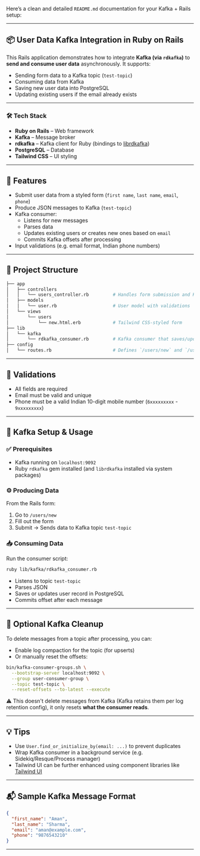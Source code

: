 Here’s a clean and detailed `README.md` documentation for your Kafka + Rails setup:

---

## 📦 User Data Kafka Integration in Ruby on Rails

This Rails application demonstrates how to integrate **Kafka (via `rdkafka`)** to **send and consume user data** asynchronously. It supports:

- Sending form data to a Kafka topic (`test-topic`)
- Consuming data from Kafka
- Saving new user data into PostgreSQL
- Updating existing users if the email already exists

---

### 🛠️ Tech Stack

- **Ruby on Rails** – Web framework
- **Kafka** – Message broker
- **rdkafka** – Kafka client for Ruby (bindings to [librdkafka](https://github.com/edenhill/librdkafka))
- **PostgreSQL** – Database
- **Tailwind CSS** – UI styling

---

## 🚀 Features

- Submit user data from a styled form (`first name`, `last name`, `email`, `phone`)
- Produce JSON messages to Kafka (`test-topic`)
- Kafka consumer:
  - Listens for new messages
  - Parses data
  - Updates existing users or creates new ones based on `email`
  - Commits Kafka offsets after processing
- Input validations (e.g. email format, Indian phone numbers)

---

## 📂 Project Structure

```bash
├── app
│   ├── controllers
│   │   └── users_controller.rb         # Handles form submission and Kafka producer
│   ├── models
│   │   └── user.rb                     # User model with validations
│   └── views
│       └── users
│           └── new.html.erb            # Tailwind CSS-styled form
├── lib
│   └── kafka
│       └── rdkafka_consumer.rb         # Kafka consumer that saves/updates DB
├── config
│   └── routes.rb                       # Defines `/users/new` and `/users` routes
```

---

## 🧪 Validations

- All fields are required
- Email must be valid and unique
- Phone must be a valid Indian 10-digit mobile number (`6xxxxxxxxx` - `9xxxxxxxxx`)

---

## 🔄 Kafka Setup & Usage

### ✅ Prerequisites

- Kafka running on `localhost:9092`
- Ruby `rdkafka` gem installed (and `librdkafka` installed via system packages)

### ⚙️ Producing Data

From the Rails form:

1. Go to `/users/new`
2. Fill out the form
3. Submit → Sends data to Kafka topic `test-topic`

### 📥 Consuming Data

Run the consumer script:

```bash
ruby lib/kafka/rdkafka_consumer.rb
```

- Listens to topic `test-topic`
- Parses JSON
- Saves or updates user record in PostgreSQL
- Commits offset after each message

---

## 🧹 Optional Kafka Cleanup

To delete messages from a topic after processing, you can:
- Enable log compaction for the topic (for upserts)
- Or manually reset the offsets:

```bash
bin/kafka-consumer-groups.sh \
  --bootstrap-server localhost:9092 \
  --group user-consumer-group \
  --topic test-topic \
  --reset-offsets --to-latest --execute
```

⚠️ This doesn't delete messages from Kafka (Kafka retains them per log retention config), it only resets **what the consumer reads**.

---

## 💡 Tips

- Use `User.find_or_initialize_by(email: ...)` to prevent duplicates
- Wrap Kafka consumer in a background service (e.g. Sidekiq/Resque/Process manager)
- Tailwind UI can be further enhanced using component libraries like [Tailwind UI](https://tailwindui.com/)

---

## 📬 Sample Kafka Message Format

```json
{
  "first_name": "Aman",
  "last_name": "Sharma",
  "email": "aman@example.com",
  "phone": "9876543210"
}
```

---


